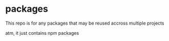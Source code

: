 # packages
This repo is for any packages that may be reused accross multiple projects

atm, it just contains npm packages